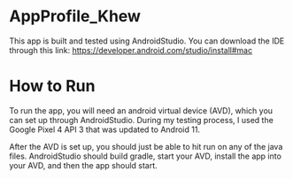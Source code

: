 # AppProfile_Khew
This app is built and tested using AndroidStudio. You can download the IDE through this link: https://developer.android.com/studio/install#mac

<h1>How to Run</h1>
To run the app, you will need an android virtual device (AVD), which you can set up through AndroidStudio. During my testing process, I used the Google Pixel 4 API 3 that was updated to Android 11.<br>

After the AVD is set up, you should just be able to hit run on any of the java files. AndroidStudio should build gradle, start your AVD, install the app into your AVD, and then the app should start. 
